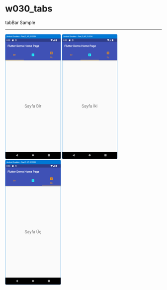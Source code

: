 # w030_tabs

tabBar Sample
<HR>
<img src="https://github.com/VedatBiner/flutter-codes/blob/master/widgets_templates/w030_tabs/screen_shots/img-01.png" height="400em"/>
<img src="https://github.com/VedatBiner/flutter-codes/blob/master/widgets_templates/w030_tabs/screen_shots/img-02.png" height="400em"/>
<img src="https://github.com/VedatBiner/flutter-codes/blob/master/widgets_templates/w030_tabs/screen_shots/img-03.png" height="400em"/>